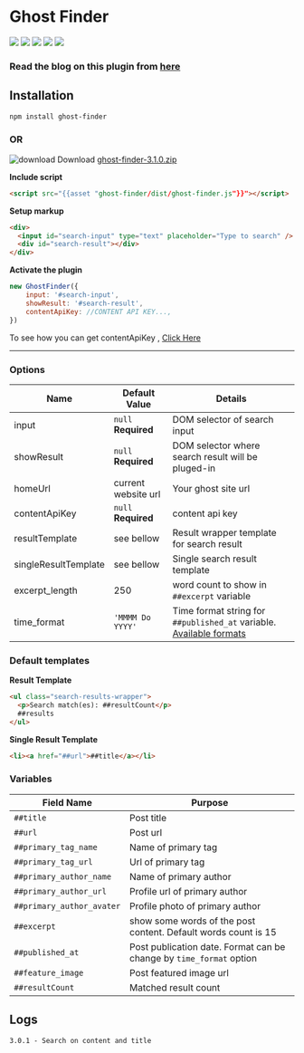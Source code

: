 # Ghost Finder

![](https://img.shields.io/github/package-json/v/electronthemes/ghost-finder.svg)
![](https://img.shields.io/github/languages/code-size/electronthemes/ghost-finder.svg)
![](https://img.shields.io/github/license/electronthemes/ghost-finder.svg)
![](https://img.shields.io/github/issues-raw/electronthemes/ghost-finder.svg?style=plastic)
![](https://img.shields.io/github/last-commit/electronthemes/ghost-finder.svg)

### Read the blog on this plugin from [here](https://electronthemes.com/blog/add-search-option-to-ghost-theme/)

## Installation

```bash
npm install ghost-finder
```

### OR

![download](https://img.icons8.com/material-sharp/24/000000/download-2.png) Download [ghost-finder-3.1.0.zip](https://github.com/kingrayhan/ghost-finder/archive/v3.1.0.zip)

**Include script**

```html
<script src="{{asset "ghost-finder/dist/ghost-finder.js"}}"></script>
```

**Setup markup**

```html
<div>
  <input id="search-input" type="text" placeholder="Type to search" />
  <div id="search-result"></div>
</div>
```

**Activate the plugin**

```js
new GhostFinder({
    input: '#search-input',
    showResult: '#search-result',
    contentApiKey: //CONTENT API KEY...,
})
```

To see how you can get contentApiKey , [Click Here](https://github.com/kingrayhan/ghost-finder/wiki/How-to-get-contentApiKey-%3F)

---

### Options

| Name                 | Default Value       | Details                                                                                                                   |
| -------------------- | ------------------- | ------------------------------------------------------------------------------------------------------------------------- |
| input                | `null` **Required** | DOM selector of search input                                                                                              |
| showResult           | `null` **Required** | DOM selector where search result will be pluged-in                                                                        |
| homeUrl              | current website url | Your ghost site url                                                                                                       |
| contentApiKey        | `null` **Required** | content api key                                                                                                           |
| resultTemplate       | see bellow          | Result wrapper template for search result                                                                                 |
| singleResultTemplate | see bellow          | Single search result template                                                                                             |
| excerpt_length       | 250                 | word count to show in `##excerpt` variable                                                                                |
| time_format          | `'MMMM Do YYYY'`    | Time format string for `##published_at` variable. [Available formats](https://momentjs.com/docs/#/parsing/string-format/) |

### Default templates

**Result Template**

```html
<ul class="search-results-wrapper">
  <p>Search match(es): ##resultCount</p>
  ##results
</ul>
```

**Single Result Template**

```html
<li><a href="##url">##title</a></li>
```

### Variables

| Field Name                | Purpose                                                             |
| ------------------------- | ------------------------------------------------------------------- |
| `##title`                 | Post title                                                          |
| `##url`                   | Post url                                                            |
| `##primary_tag_name`      | Name of primary tag                                                 |
| `##primary_tag_url`       | Url of primary tag                                                  |
| `##primary_author_name`   | Name of primary author                                              |
| `##primary_author_url`    | Profile url of primary author                                       |
| `##primary_author_avater` | Profile photo of primary author                                     |
| `##excerpt`               | show some words of the post content. Default words count is 15      |
| `##published_at`          | Post publication date. Format can be change by `time_format` option |
| `##feature_image`         | Post featured image url                                             |
| `##resultCount`           | Matched result count                                                |

## Logs

```
3.0.1 - Search on content and title
```
